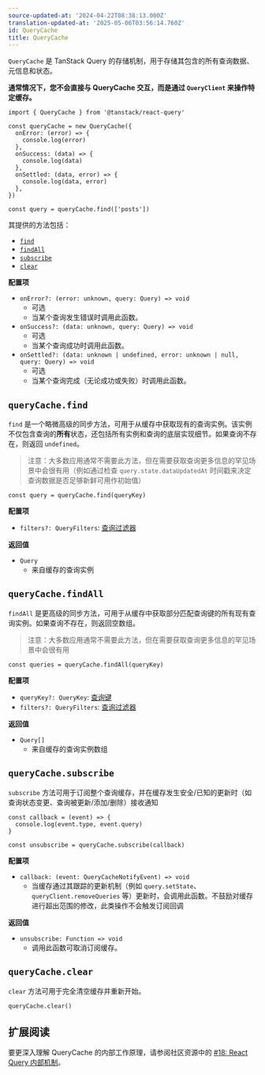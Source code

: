 ```yaml
---
source-updated-at: '2024-04-22T08:38:13.000Z'
translation-updated-at: '2025-05-06T03:56:14.760Z'
id: QueryCache
title: QueryCache
---
```


`QueryCache` 是 TanStack Query 的存储机制，用于存储其包含的所有查询数据、元信息和状态。

**通常情况下，您不会直接与 QueryCache 交互，而是通过 `QueryClient` 来操作特定缓存。**

```tsx
import { QueryCache } from '@tanstack/react-query'

const queryCache = new QueryCache({
  onError: (error) => {
    console.log(error)
  },
  onSuccess: (data) => {
    console.log(data)
  },
  onSettled: (data, error) => {
    console.log(data, error)
  },
})

const query = queryCache.find(['posts'])
```

其提供的方法包括：

- [`find`](#querycachefind)
- [`findAll`](#querycachefindall)
- [`subscribe`](#querycachesubscribe)
- [`clear`](#querycacheclear)

**配置项**

- `onError?: (error: unknown, query: Query) => void`
  - 可选
  - 当某个查询发生错误时调用此函数。
- `onSuccess?: (data: unknown, query: Query) => void`
  - 可选
  - 当某个查询成功时调用此函数。
- `onSettled?: (data: unknown | undefined, error: unknown | null, query: Query) => void`
  - 可选
  - 当某个查询完成（无论成功或失败）时调用此函数。

## `queryCache.find`

`find` 是一个略微高级的同步方法，可用于从缓存中获取现有的查询实例。该实例不仅包含查询的**所有**状态，还包括所有实例和查询的底层实现细节。如果查询不存在，则返回 `undefined`。

> 注意：大多数应用通常不需要此方法，但在需要获取查询更多信息的罕见场景中会很有用（例如通过检查 `query.state.dataUpdatedAt` 时间戳来决定查询数据是否足够新鲜可用作初始值）

```tsx
const query = queryCache.find(queryKey)
```

**配置项**

- `filters?: QueryFilters`: [查询过滤器](../../framework/react/guides/filters#query-filters)

**返回值**

- `Query`
  - 来自缓存的查询实例

## `queryCache.findAll`

`findAll` 是更高级的同步方法，可用于从缓存中获取部分匹配查询键的所有现有查询实例。如果查询不存在，则返回空数组。

> 注意：大多数应用通常不需要此方法，但在需要获取查询更多信息的罕见场景中会很有用

```tsx
const queries = queryCache.findAll(queryKey)
```

**配置项**

- `queryKey?: QueryKey`: [查询键](../../framework/react/guides/query-keys)
- `filters?: QueryFilters`: [查询过滤器](../../framework/react/guides/filters#query-filters)

**返回值**

- `Query[]`
  - 来自缓存的查询实例数组

## `queryCache.subscribe`

`subscribe` 方法可用于订阅整个查询缓存，并在缓存发生安全/已知的更新时（如查询状态变更、查询被更新/添加/删除）接收通知

```tsx
const callback = (event) => {
  console.log(event.type, event.query)
}

const unsubscribe = queryCache.subscribe(callback)
```

**配置项**

- `callback: (event: QueryCacheNotifyEvent) => void`
  - 当缓存通过其跟踪的更新机制（例如 `query.setState`、`queryClient.removeQueries` 等）更新时，会调用此函数。不鼓励对缓存进行超出范围的修改，此类操作不会触发订阅回调

**返回值**

- `unsubscribe: Function => void`
  - 调用此函数可取消订阅缓存。

## `queryCache.clear`

`clear` 方法可用于完全清空缓存并重新开始。

```tsx
queryCache.clear()
```

[//]: # 'Materials'

## 扩展阅读

要更深入理解 QueryCache 的内部工作原理，请参阅社区资源中的 [#18: React Query 内部机制](../../framework/react/community/tkdodos-blog#18-inside-react-query)。

[//]: # 'Materials'
